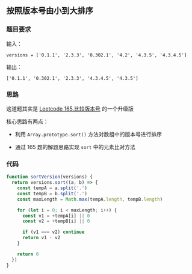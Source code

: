 ## 按照版本号由小到大排序

### 题目要求

输入：

```
versions = ['0.1.1', '2.3.3', '0.302.1', '4.2', '4.3.5', '4.3.4.5']
```

输出：

```
['0.1.1', '0.302.1', '2.3.3', '4.3.4.5', '4.3.5']
```

### 思路

这道题其实是 [Leetcode 165.比较版本号](https://leetcode.cn/problems/compare-version-numbers/description/) 的一个升级版

核心思路有两点：

- 利用 `Array.prototype.sort()` 方法对数组中的版本号进行排序

- 通过 165 题的解题思路实现 `sort` 中的元素比对方法

### 代码

```js
function sortVersion(versions) {
  return versions.sort((a, b) => {
    const tempA = a.split('.')
    const tempB = b.split('.')
    const maxLength = Math.max(tempA.length, tempB.length)

    for (let i = 0; i < maxLength; i++) {
      const v1 = +tempA[i] || 0
      const v2 = +tempB[i] || 0

      if (v1 === v2) continue
      return v1 - v2
    }

    return 0
  })
}
```
